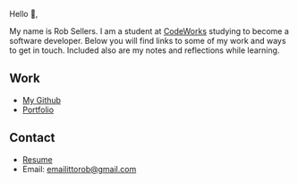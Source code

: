 Hello 👋, 

My name is Rob Sellers. I am a student at [CodeWorks](https://boisecodeworks.com) studying to become a software developer. Below you will find links to some of my work and ways to get in touch. Included also are my notes and reflections while learning. 

## Work

* [My Github](https://github.com/The-Rob-Sellers)
* [Portfolio](https://The-Rob-Sellers.github.io/)

## Contact

* [Resume](https://The-Rob-Sellers.github.io/resume)
* Email: emailittorob@gmail.com
